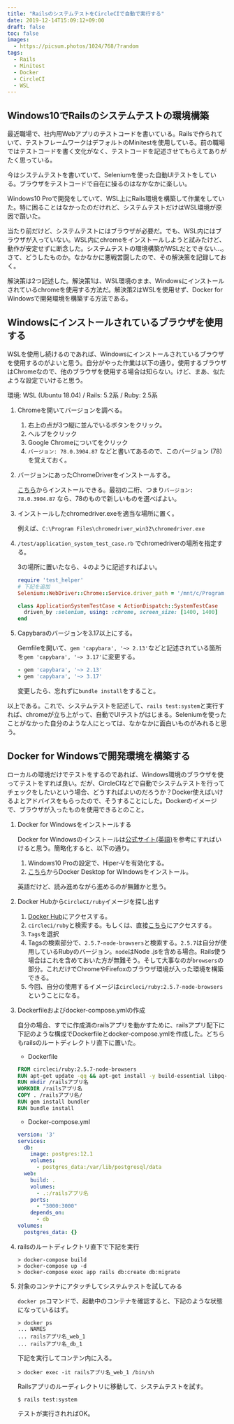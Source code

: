 ```yaml
---
title: "RailsのシステムテストをCircleCIで自動で実行する"
date: 2019-12-14T15:09:12+09:00
draft: false
toc: false
images:
  - https://picsum.photos/1024/768/?random
tags:
  - Rails
  - Minitest
  - Docker
  - CircleCI
  - WSL
---
```


## Windows10でRailsのシステムテストの環境構築

最近職場で、社内用Webアプリのテストコードを書いている。Railsで作られていて、テストフレームワークはデフォルトのMinitestを使用している。前の職場ではテストコードを書く文化がなく、テストコードを記述させてもらえてありがたく思っている。

今はシステムテストを書いていて、Seleniumを使った自動UIテストをしている。ブラウザをテストコードで自在に操るのはなかなかに楽しい。

Windows10 Proで開発をしていて、WSL上にRails環境を構築して作業をしていた。特に困ることはなかったのだけれど、システムテストだけはWSL環境が原因で躓いた。

当たり前だけど、システムテストにはブラウザが必要だ。でも、WSL内にはブラウザが入っていない。WSL内にchromeをインストールしようと試みたけど、動作が安定せずに断念した。システムテストの環境構築がWSLだとできない...。さて、どうしたものか。なかなかに悪戦苦闘したので、その解決策を記録しておく。

解決策は2つ記述した。解決策1は、WSL環境のまま、Windowsにインストールされているchromeを使用する方法だ。解決策2はWSLを使用せず、Docker for Windowsで開発環境を構築する方法である。

## Windowsにインストールされているブラウザを使用する

WSLを使用し続けるのであれば、Windowsにインストールされているブラウザを使用するのがよいと思う。自分がやった作業は以下の通り。使用するブラウザはChromeなので、他のブラウザを使用する場合は知らない。けど、まあ、似たような設定でいけると思う。

環境: WSL (Ubuntu 18.04) / Rails: 5.2系 / Ruby: 2.5系

1. Chromeを開いてバージョンを調べる。

   1. 右上の点が3つ縦に並んでいるボタンをクリック。
   2. ヘルプをクリック
   3. Google Chromeについてをクリック
   4. `バージョン: 78.0.3904.87` などと書いてあるので、このバージョン (78) を覚えておく。

2. バージョンにあったChromeDriverをインストールする。

   [こちら](https://chromedriver.chromium.org/downloads)からインストールできる。最初の二桁、つまり`バージョン: 78.0.3904.87` なら、78のもので新しいものを選べばよい。

3. インストールしたchromedriver.exeを適当な場所に置く。

   例えば、`C:\Program Files\chromedriver_win32\chromedriver.exe`

4. `/test/application_system_test_case.rb` でchromedriverの場所を指定する。

   3の場所に置いたなら、↓のように記述すればよい。

   ```ruby
   require 'test_helper'
   # 下記を追加
   Selenium::WebDriver::Chrome::Service.driver_path = '/mnt/c/Program Files/chromedriver_win32/chromedriver.exe'

   class ApplicationSystemTestCase < ActionDispatch::SystemTestCase
     driven_by :selenium, using: :chrome, screen_size: [1400, 1400]
   end
   ```

5. Capybaraのバージョンを3.17以上にする。

   Gemfileを開いて、`gem 'capybara', '~> 2.13'`などと記述されている箇所を`gem 'capybara', '~> 3.17'`に変更する。

   ```ruby
   - gem 'capybara', '~> 2.13'
   + gem 'capybara', '~> 3.17'
   ```

   変更したら、忘れずに`bundle install`をすること。

以上である。これで、システムテストを記述して、`rails test:system`と実行すれば、chromeが立ち上がって、自動でUIテストがはじまる。Seleniumを使ったことがなかった自分のような人にとっては、なかなかに面白いものがみれると思う。

## Docker for Windowsで開発環境を構築する

ローカルの環境だけでテストをするのであれば、Windows環境のブラウザを使ってテストをすれば良い。だが、CircleCIなどで自動でシステムテストを行ってチェックをしたいという場合、どうすればよいのだろうか？Docker使えばいけるよとアドバイスをもらったので、そうすることにした。Dockerのイメージで、ブラウザが入ったものを使用できるとのこと。

1. Docker for Windowsをインストールする

   Docker for Windowsのインストールは[公式サイト(英語)](https://docs.docker.com/docker-for-windows/install/)を参考にすればいけると思う。簡略化すると、以下の通り。

   1. Windows10 Proの設定で、Hiper-Vを有効化する。
   2. [こちら](https://hub.docker.com/?overlay=onboarding)からDocker Desktop for WIndowsをインストール。

   英語だけど、読み進めながら進めるのが無難かと思う。

2. Docker Hubから`CircleCI/ruby`イメージを探し出す

   1. [Docker Hub](https://hub.docker.com/)にアクセスする。
   2. `circleci/ruby`と検索する。もしくは、直接[こちら](https://hub.docker.com/r/circleci/ruby)にアクセスする。
   3. `Tags`を選択
   4. Tagsの検索部分で、`2.5.7-node-browsers`と検索する。`2.5.7`は自分が使用しているRubyのバージョン。`node`はNode .jsを含める場合。Rails使う場合はこれを含めておいた方が無難そう。そして大事なのが`browsers`の部分。これだけでChromeやFirefoxのブラウザ環境が入った環境を構築できる。
   5. 今回、自分の使用するイメージは`circleci/ruby:2.5.7-node-browsers`ということになる。

3. Dockerfileおよびdocker-compose.ymlの作成

   自分の場合、すでに作成済のrailsアプリを動かすために、railsアプリ配下に下記のような構成でDockerfileとdocker-compose.ymlを作成した。どちらもrailsのルートディレクトリ直下に置いた。

   - Dockerfile

   ```dockerfile
   FROM circleci/ruby:2.5.7-node-browsers
   RUN apt-get update -qq && apt-get install -y build-essential libpq-dev
   RUN mkdir /railsアプリ名
   WORKDIR /railsアプリ名
   COPY . /railsアプリ名/
   RUN gem install bundler
   RUN bundle install
   ```

   - Docker-compose.yml

   ```yaml
   version: '3'
   services:
     db:
       image: postgres:12.1
       volumes:
         - postgres_data:/var/lib/postgresql/data
     web:
       build: .
       volumes:
         - .:/railsアプリ名
       ports:
         - "3000:3000"
       depends_on:
         - db
   volumes:
     postgres_data: {}
   ```

4. railsのルートディレクトリ直下で下記を実行

   ```shell
   > docker-compose build
   > docker-compose up -d
   > docker-compose exec app rails db:create db:migrate
   ```

5. 対象のコンテナにアタッチしてシステムテストを試してみる

   `docker ps`コマンドで、起動中のコンテナを確認すると、下記のような状態になっているはず。

   ```shell
   > docker ps
   ... NAMES
   ... railsアプリ名_web_1
   ... railsアプリ名_db_1
   ```

   下記を実行してコンテン内に入る。

   ```shell
   > docker exec -it railsアプリ名_web_1 /bin/sh
   ```

   Railsアプリのルーディレクトリに移動して、システムテストを試す。

   ```shell
   $ rails test:system
   ```

   テストが実行されればOK。
